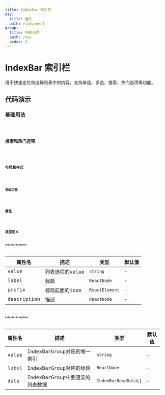 ```yaml
---
title: IndexBar 索引栏
nav:
  title: 组件
  path: /component
group:
  title: 导航组件
  path: /nav
  order: 2
---
```


# IndexBar 索引栏

用于快速定位和选择列表中的内容，支持单选、多选、搜索、热门选项等功能。

## 代码演示

### 基础用法
<code src="./__fixtures__/basicUsage.tsx" />

### 搜索和热门选项
<code src="./__fixtures__/searchAndHot.tsx" />

### 布局和样式
<code src="./__fixtures__/layoutAndStyle.tsx" />

### 高级功能
<code src="./__fixtures__/advancedFeatures.tsx" />

## 属性

<API hideTitle src="./IndexBar.tsx" />

## 类型定义

### `IndexBarBaseData`

| 属性名 | 描述 | 类型 | 默认值 |
| --- | --- | --- | --- |
| value | 列表选项的value | `string` | - |
| label | 标题 | `ReactNode` | - |
| prefix | 标题前面的icon | `ReactElement` | - |
| description | 描述 | `ReactNode` | - |

### `IndexBarGroupItem`

| 属性名 | 描述 | 类型 | 默认值 |
| --- | --- | --- | --- |
| value | IndexBarGroup对应的唯一索引 | `string` | - |
| label | IndexBarGroup对应的标题 | `ReactNode` | - |
| data | IndexBarGroup中要渲染的列表数据 | `IndexBarBaseData[]` | - |
